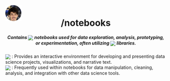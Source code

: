 <img align="center" style='position: fixed' width=50 src="https://github.com/NavajasThomaz/RepositoryModel/blob/main/static/images/3x4Redonda.png?raw=true" />

<div align="center">
<h1>/notebooks</h1>
</div>

##### <div align="center">Contains <img src="https://img.shields.io/badge/jupyter-%23FA0F00.svg?style=for-the-badge&logo=jupyter&logoColor=white" target="_blank" width="70" align='center'> notebooks used for data exploration, analysis, prototyping, or experimentation, often utilizing <img src="https://img.shields.io/badge/python-3670A0?style=for-the-badge&logo=python&logoColor=ffdd54" target="_blank" width="70" align='center'> libraries.</div>

<div style=display:inline-block>
<img align="center" height=50 src="https://upload.wikimedia.org/wikipedia/commons/thumb/3/38/Jupyter_logo.svg/100px-Jupyter_logo.svg.png" />
: Provides an interactive environment for developing and presenting data science projects, visualizations, and narrative text.
</div>
<div>
<img align="center" height=50 src="https://upload.wikimedia.org/wikipedia/commons/thumb/e/ed/Pandas_logo.svg/100px-Pandas_logo.svg.png" />
: Frequently used within notebooks for data manipulation, cleaning, analysis, and integration with other data science tools.
</div>